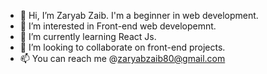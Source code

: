 - 👋 Hi, I’m Zaryab Zaib. I'm a beginner in web development.
- 👀 I’m interested in Front-end web developemnt.
- 🌱 I’m currently learning React Js.
- 💞️ I’m looking to collaborate on front-end projects.
- 📫 You can reach me @zaryabzaib80@gmail.com 

<!---
zaryabzaib/zaryabzaib is a ✨ special ✨ repository because its `README.md` (this file) appears on your GitHub profile.
You can click the Preview link to take a look at your changes.
--->
